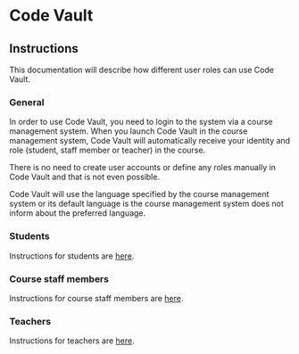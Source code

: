# Code Vault

## Instructions

This documentation will describe how different user roles can use Code Vault.

### General

In order to use Code Vault, you need to login to the system via a course
management system. When you launch Code Vault in the course management system,
Code Vault will automatically receive your identity and role (student, staff
member or teacher) in the course.

There is no need to create user accounts or define any roles manually in Code
Vault and that is not even possible.

Code Vault will use the language specified by the course management system or
its default language is the course management system does not inform about the
preferred language.

### Students

Instructions for students are [here](student.md).

### Course staff members

Instructions for course staff members are [here](staff.md).

### Teachers

Instructions for teachers are [here](teacher.md).
